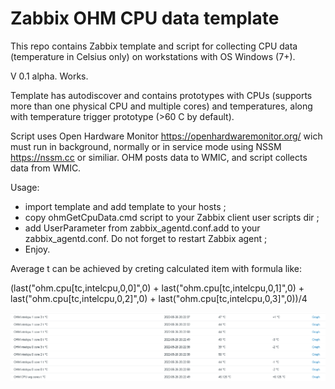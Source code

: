 # Zabbix OHM CPU data template

This repo contains Zabbix template and script for collecting CPU data (temperature in Celsius only) on workstations with OS Windows (7+).

V 0.1 alpha. Works.

Template has autodiscover and contains prototypes with CPUs (supports more than one physical CPU and multiple cores) and temperatures, along with temperature trigger prototype (>60 C by default).

Script uses Open Hardware Monitor https://openhardwaremonitor.org/ wich must run in background, normally or in service mode using NSSM https://nssm.cc or similiar. OHM posts data to WMIC, and script collects data from WMIC.


Usage:
+ import template and add template to your hosts ;
+ copy ohmGetCpuData.cmd script to your Zabbix client user scripts dir ;
+ add UserParameter from zabbix_agentd.conf.add to your zabbix_agentd.conf. Do not forget to restart Zabbix agent ;
+ Enjoy.

Average t can be achieved by creting calculated item with formula like:

(last("ohm.cpu[tc,intelcpu,0,0]",0) + 
last("ohm.cpu[tc,intelcpu,0,1]",0) + 
last("ohm.cpu[tc,intelcpu,0,2]",0) + 
last("ohm.cpu[tc,intelcpu,0,3]",0))/4

<img src="https://raw.githubusercontent.com/automatize-it/Zabbix_OHM_CPU_data/master/scrShts/scr1.png" />
